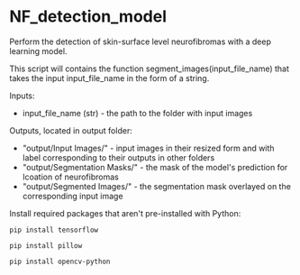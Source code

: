 # NF_detection_model
Perform the detection of skin-surface level neurofibromas with a deep learning model.

This script will contains the function segment_images(input_file_name) that takes the input input_file_name in the form of a string.


Inputs:

* input_file_name (str) - the path to the folder with input images


Outputs, located in output folder:

* "output/Input Images/" - input images in their resized form and with label corresponding to their outputs in other folders
* "output/Segmentation Masks/" - the mask of the model's prediction for lcoation of neurofibromas
* "output/Segmented Images/" - the segmentation mask overlayed on the corresponding input image


Install required packages that aren't pre-installed with Python:

`pip install tensorflow`

`pip install pillow`

`pip install opencv-python`
